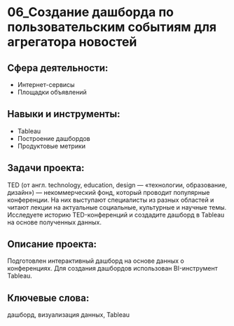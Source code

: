 # 06_Создание дашборда по пользовательским событиям для агрегатора новостей
## Сфера деятельности:
- Интернет-сервисы
- Площадки объявлений
## Навыки и инструменты:
- Tableau
- Построение дашбордов
- Продуктовые метрики
## Задачи проекта:
TED (от англ. technology, education, design — «технологии, образование, дизайн») — некоммерческий фонд, который проводит популярные конференции. На них выступают специалисты из разных областей и читают лекции на актуальные социальные, культурные и научные темы. Исследуете историю TED-конференций и создадите дашборд в Tableau на основе полученных данных.
## Описание проекта:
Подготовлен интерактивный дашборд на основе данных о конференциях. Для создания дашбордов использован BI-инструмент Tableau.
## Ключевые слова:
дашборд, визуализация данных, Tableau
